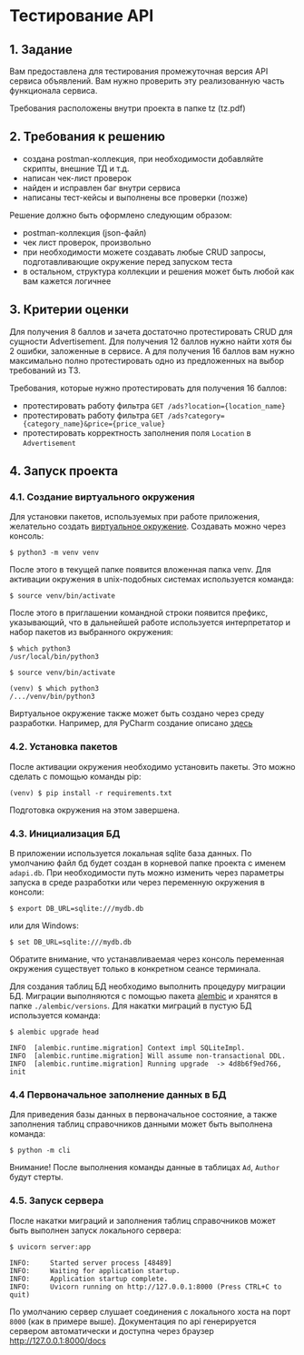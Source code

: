 # Тестирование API

## 1. Задание

Вам предоставлена для тестирования промежуточная версия API сервиса объявлений. Вам нужно проверить эту реализованную часть функционала сервиса.

Требования расположены внутри проекта в папке tz (tz.pdf)
## 2. Требования к решению

* создана postman-коллекция, при необходимости добавляйте скрипты, внешние ТД и т.д.
* написан чек-лист проверок
* найден и исправлен баг внутри сервиса
* написаны тест-кейсы и выполнены все проверки (позже)

Решение должно быть оформлено следующим образом:
- postman-коллекция (json-файл)
- чек лист проверок, произвольно
- при необходимости  можете создавать любые CRUD запросы, подготавливающие окружение перед запуском теста
- в остальном, структура коллекции и решения может быть любой как вам кажется логичнее

## 3. Критерии оценки  

Для получения 8 баллов и зачета достаточно протестировать CRUD для сущности Advertisement.
Для получения 12 баллов нужно найти хотя бы 2 ошибки, заложенные в сервисе. 
А для получения 16 баллов вам нужно максимально полно протестировать одно из предложенных на выбор требований из ТЗ.

Требования, которые нужно протестировать для получения 16 баллов:
- протестировать работу фильтра `GET /ads?location={location_name}`
- протестировать работу фильтра `GET /ads?category={category_name}&price={price_value}`
- протестировать корректность заполнения поля `Location` в `Advertisement`

## 4. Запуск проекта

### 4.1. Создание виртуального окружения

Для установки пакетов, используемых при работе приложения,
желательно создать [виртуальное окружение](https://docs.python.org/3/library/venv.html#creating-virtual-environments).
Создавать можно через консоль:

    $ python3 -m venv venv 

После этого в текущей папке появится вложенная папка venv. Для активации окружения
в unix-подобных системах используется команда:

    $ source venv/bin/activate

После этого в приглашении командной строки появится префикс, указывающий,
что в дальнейшей работе используется интерпретатор и набор пакетов из выбранного
окружения:

    $ which python3
    /usr/local/bin/python3

    $ source venv/bin/activate
    
    (venv) $ which python3
    /.../venv/bin/python3

Виртуальное окружение также может быть создано через среду разработки. Например,
для PyCharm создание описано [здесь](https://www.jetbrains.com/help/pycharm/creating-virtual-environment.html)

### 4.2. Установка пакетов

После активации окружения необходимо установить пакеты. Это можно сделать с помощью
команды pip:

    (venv) $ pip install -r requirements.txt

Подготовка окружения на этом завершена.

### 4.3. Инициализация БД

В приложении используется локальная sqlite база данных. По умолчанию файл бд
будет создан в корневой папке проекта с именем `adapi.db`. При необходимости
путь можно изменить через параметры запуска в среде разработки или через
переменную окружения в консоли:

    $ export DB_URL=sqlite:///mydb.db

или для Windows:

    $ set DB_URL=sqlite:///mydb.db

Обратите внимание, что устанавливаемая через консоль переменная окружения
существует только в конкретном сеансе терминала.

Для создания таблиц БД необходимо выполнить процедуру миграции БД. Миграции
выполняются с помощью пакета
[alembic](https://alembic.sqlalchemy.org/en/latest/tutorial.html) и хранятся
в папке `./alembic/versions`. Для накатки миграций в пустую БД используется
команда:

    $ alembic upgrade head

    INFO  [alembic.runtime.migration] Context impl SQLiteImpl.
    INFO  [alembic.runtime.migration] Will assume non-transactional DDL.
    INFO  [alembic.runtime.migration] Running upgrade  -> 4d8b6f9ed766, init

### 4.4 Первоначальное заполнение данных в БД

Для приведения базы данных в первоначальное состояние, а также заполнения
таблиц справочников данными может быть выполнена команда:

    $ python -m cli

Внимание! После выполнения команды данные в таблицаx `Ad`, `Author` будут стерты.

### 4.5. Запуск сервера

После накатки миграций и заполнения таблиц справочников может быть выполнен запуск
локального сервера:

    $ uvicorn server:app
    
    INFO:     Started server process [48489]
    INFO:     Waiting for application startup.
    INFO:     Application startup complete.
    INFO:     Uvicorn running on http://127.0.0.1:8000 (Press CTRL+C to quit)

По умолчанию сервер слушает соединения с локального хоста на порт `8000`
(как в примере выше).
Документация по api генерируется сервером автоматически и доступна через
браузер http://127.0.0.1:8000/docs
